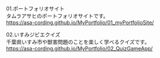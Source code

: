 01.ポートフォリオサイト<br>
タムラアサヒのポートフォリオサイトです。<br>
https://asa-cording.github.io/MyPortfolio/01_myPortfolioSite/

02.いすみジビエクイズ<br>
千葉県いすみ市や獣害問題のことを楽しく学べるクイズです。<br>
https://asa-cording.github.io/MyPortfolio/02_QuizGameApp/
